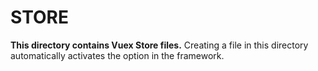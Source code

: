# STORE

**This directory contains Vuex Store files.**
Creating a file in this directory automatically activates the option in the framework.


